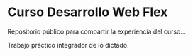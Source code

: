# Curso Desarrollo Web Flex

Repositorio público para compartir la experiencia del curso...

Trabajo práctico integrador de lo dictado.

